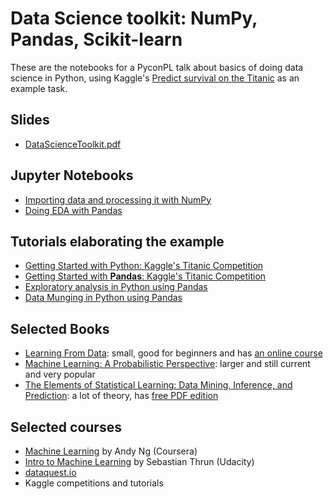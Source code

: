 # Data Science toolkit: NumPy, Pandas, Scikit-learn

These are the notebooks for a PyconPL talk about basics of doing data science in Python, 
using Kaggle's [Predict survival on the Titanic](https://www.kaggle.com/c/titanic) as an example task.

## Slides

* [DataScienceToolkit.pdf](DataScienceToolkit.pdf)

## Jupyter Notebooks

* [Importing data and processing it with NumPy](NumPy_data_importing.ipynb)
* [Doing EDA with Pandas](Pandas_EDA.ipynb)

## Tutorials elaborating the example

* [Getting Started with Python: Kaggle's Titanic Competition](https://www.kaggle.com/c/titanic/details/getting-started-with-python)
* [Getting Started with **Pandas**: Kaggle's Titanic Competition](https://www.kaggle.com/c/titanic/details/getting-started-with-python-ii)
* [Exploratory analysis in Python using Pandas](http://www.analyticsvidhya.com/blog/2014/08/baby-steps-python-performing-exploratory-analysis-python/)
* [Data Munging in Python using Pandas](http://www.analyticsvidhya.com/blog/2014/09/data-munging-python-using-pandas-baby-steps-python/)

## Selected Books

* [Learning From Data](http://www.amazon.com/gp/product/1600490069): 
	small, good for beginners and has [an online course](https://work.caltech.edu/telecourse.html)
* [Machine Learning: A Probabilistic Perspective](http://www.amazon.com/dp/0262018020): 
  larger and still current and very popular
* [The Elements of Statistical Learning: Data Mining, Inference, and Prediction](http://www.amazon.com/Elements-Statistical-Learning-Prediction-Statistics/dp/0387848576):
	a lot of theory, has [free PDF edition](http://statweb.stanford.edu/~tibs/ElemStatLearn/)
	
## Selected courses

* [Machine Learning](https://www.coursera.org/learn/machine-learning/) by Andy Ng (Coursera)
* [Intro to Machine Learning](https://www.udacity.com/course/ud120) by Sebastian Thrun (Udacity) 
* [dataquest.io](http://dataquest.io)
* Kaggle competitions and tutorials

